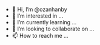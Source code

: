 - 👋 Hi, I’m @ozanhanby
- 👀 I’m interested in ...
- 🌱 I’m currently learning ...
- 💞️ I’m looking to collaborate on ...
- 📫 How to reach me ...

<!---
ozanhanby/ozanhanby is a ✨ special ✨ repository because its `README.md` (this file) appears on your GitHub profile.
You can click the Preview link to take a look at your changes.
--->
